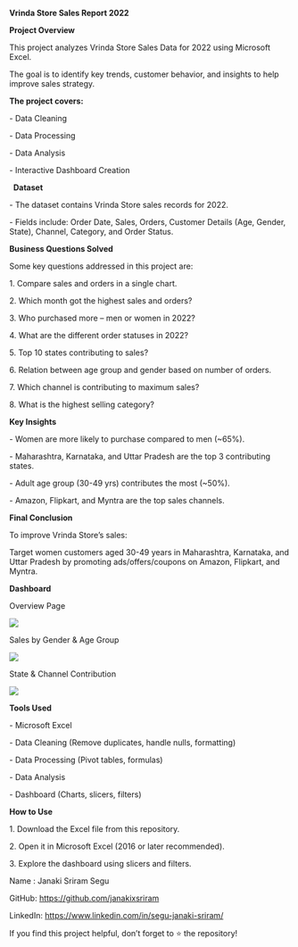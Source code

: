 ﻿**Vrinda Store Sales Report 2022**

**Project Overview**

This project analyzes Vrinda Store Sales Data for 2022 using Microsoft Excel.

The goal is to identify key trends, customer behavior, and insights to help improve sales strategy.

**The project covers:**

\-  Data Cleaning

\-  Data Processing

\-  Data Analysis

\-  Interactive Dashboard Creation


` `**Dataset**

\- The dataset contains Vrinda Store sales records for 2022.

\- Fields include: Order Date, Sales, Orders, Customer Details (Age, Gender, State), Channel, Category, and Order Status.



**Business Questions Solved**

Some key questions addressed in this project are:

1\. Compare sales and orders in a single chart.

2\. Which month got the highest sales and orders?

3\. Who purchased more – men or women in 2022?

4\. What are the different order statuses in 2022?

5\. Top 10 states contributing to sales?

6\. Relation between age group and gender based on number of orders.

7\. Which channel is contributing to maximum sales?

8\. What is the highest selling category?


**Key Insights**

\- Women are more likely to purchase compared to men (~65%).

\- Maharashtra, Karnataka, and Uttar Pradesh are the top 3 contributing states.

\- Adult age group (30-49 yrs) contributes the most (~50%).

\- Amazon, Flipkart, and Myntra are the top sales channels.


**Final Conclusion**

To improve Vrinda Store’s sales:

Target women customers aged 30-49 years in Maharashtra, Karnataka, and Uttar Pradesh by promoting ads/offers/coupons on Amazon, Flipkart, and Myntra.


**Dashboard**

Overview Page

![](Aspose.Words.1fca482b-6273-4105-84b1-6398c402f40b.001.png)

Sales by Gender & Age Group

![](Aspose.Words.1fca482b-6273-4105-84b1-6398c402f40b.002.png)


State & Channel Contribution


![](Aspose.Words.1fca482b-6273-4105-84b1-6398c402f40b.003.png)

**Tools Used**

\- Microsoft Excel

\- Data Cleaning (Remove duplicates, handle nulls, formatting)

\- Data Processing (Pivot tables, formulas)

\- Data Analysis

\- Dashboard (Charts, slicers, filters)



**How to Use**

1\. Download the Excel file from this repository.

2\. Open it in Microsoft Excel (2016 or later recommended).

3\. Explore the dashboard using slicers and filters.




Name : Janaki Sriram Segu

GitHub: https://github.com/janakixsriram

LinkedIn: <https://www.linkedin.com/in/segu-janaki-sriram/>

If you find this project helpful, don’t forget to ⭐ the repository!
